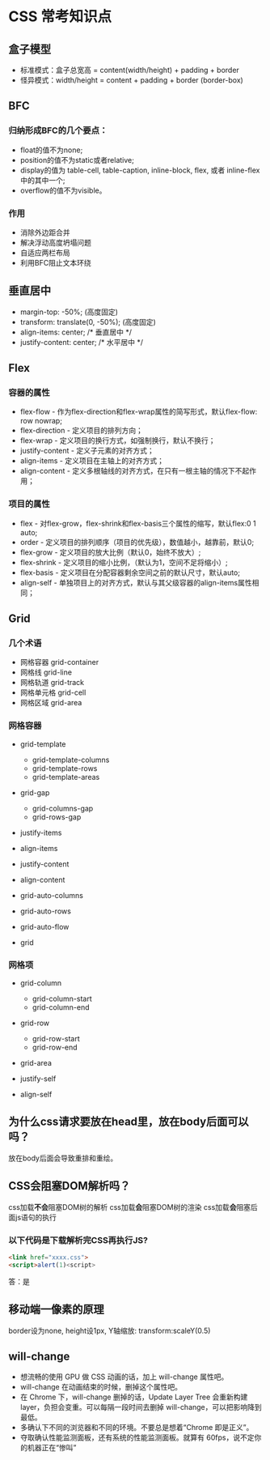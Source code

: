 # CSS 常考知识点

## 盒子模型
* 标准模式：盒子总宽高 = content(width/height) + padding + border
* 怪异模式：width/height = content + padding + border (border-box)

## BFC
### 归纳形成BFC的几个要点：

* float的值不为none;
* position的值不为static或者relative;
* display的值为 table-cell, table-caption, inline-block, flex, 或者 inline-flex中的其中一个;
* overflow的值不为visible。

### 作用
* 消除外边距合并
* 解决浮动高度坍塌问题
* 自适应两栏布局
* 利用BFC阻止文本环绕

## 垂直居中
* margin-top: -50%; (高度固定)
* transform: translate(0, -50%); (高度固定)
* align-items: center;     /* 垂直居中 */
* justify-content: center; /* 水平居中 */

## Flex

### 容器的属性

* flex-flow - 作为flex-direction和flex-wrap属性的简写形式，默认flex-flow: row nowrap;
* flex-direction - 定义项目的排列方向；
* flex-wrap - 定义项目的换行方式，如强制换行，默认不换行；
* justify-content - 定义子元素的对齐方式；
* align-items - 定义项目在主轴上的对齐方式；
* align-content - 定义多根轴线的对齐方式，在只有一根主轴的情况下不起作用；

### 项目的属性

* flex - 对flex-grow，flex-shrink和flex-basis三个属性的缩写，默认flex:0 1 auto;
* order - 定义项目的排列顺序（项目的优先级），数值越小，越靠前，默认0;
* flex-grow - 定义项目的放大比例（默认0，始终不放大）;
* flex-shrink - 定义项目的缩小比例，（默认为1，空间不足将缩小）;
* flex-basis - 定义项目在分配容器剩余空间之前的默认尺寸，默认auto;
* align-self - 单独项目上的对齐方式，默认与其父级容器的align-items属性相同；

## Grid
### 几个术语
* 网格容器 grid-container
* 网格线 grid-line
* 网格轨道 grid-track
* 网格单元格 grid-cell
* 网格区域 grid-area

### 网格容器
* grid-template
    - grid-template-columns
    - grid-template-rows
    - grid-template-areas

* grid-gap
    - grid-columns-gap
    - grid-rows-gap

* justify-items
* align-items
* justify-content
* align-content

* grid-auto-columns
* grid-auto-rows
* grid-auto-flow
* grid

### 网格项
* grid-column
    - grid-column-start
    - grid-column-end

* grid-row
    - grid-row-start
    - grid-row-end

* grid-area
* justify-self
* align-self

## 为什么css请求要放在head里，放在body后面可以吗？
放在body后面会导致重排和重绘。

## CSS会阻塞DOM解析吗？
css加载**不会**阻塞DOM树的解析
css加载**会**阻塞DOM树的渲染
css加载**会**阻塞后面js语句的执行

### 以下代码是下载解析完CSS再执行JS?
```html
<link href="xxxx.css">
<script>alert(1)<script>
```
答：是


## 移动端一像素的原理
border设为none, height设1px, Y轴缩放: transform:scaleY(0.5)


## will-change
* 想流畅的使用 GPU 做 CSS 动画的话，加上 will-change 属性吧。
* will-change 在动画结束的时候，删掉这个属性吧。
* 在 Chrome 下，will-change 删掉的话，Update Layer Tree 会重新构建 layer，负担会变重。可以每隔一段时间去删掉 will-change，可以把影响降到最低。
* 多确认下不同的浏览器和不同的环境。不要总是想着“Chrome 即是正义”。
* 夺取确认性能监测面板，还有系统的性能监测面板。就算有 60fps，说不定你的机器正在“惨叫”
